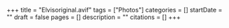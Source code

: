 +++
title = "Elvisoriginal.avif"
tags = ["Photos"]
categories = []
startDate = ""
draft = false
pages = []
description = ""
citations = []
+++
